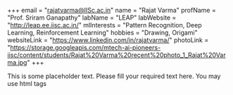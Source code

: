 +++
email = "rajatvarma@IISc.ac.in"
name = "Rajat Varma"
profName = "Prof. Sriram Ganapathy"
labName = "LEAP"
labWebsite = "http://leap.ee.iisc.ac.in/"
mlInterests = "Pattern Recognition, Deep Learning, Reinforcement Learning"
hobbies = "Drawing, Origami"
websiteLink = "https://www.linkedin.com/in/rajatvarma/"
photoLink = "https://storage.googleapis.com/mtech-ai-pioneers-iisc/content/students/Rajat%20Varma%20recent%20photo_1_Rajat%20Varma.jpg"
+++

This is some placeholder text. Please fill your required text here. You may use html tags